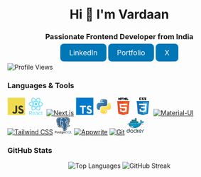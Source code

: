 <h1 align="center">Hi 👋 I'm Vardaan</h1>
<h3 align="center">Passionate Frontend Developer from India</h3>

<p align="center">
  <a href="https://www.linkedin.com/in/vardaan-bhatia-028446203/" target="_blank" style="color: #ffffff; background-color: #0077B6; text-decoration: none; padding: 10px 20px; border-radius: 8px; font-size: 16px;">LinkedIn</a>
  <a href="https://www.vardaanbhatia.com" target="_blank" style="color: #ffffff; background-color: #0077B6; text-decoration: none; padding: 10px 20px; border-radius: 8px; font-size: 16px;">Portfolio</a>
  <a href="https://x.com/vardaanbhatia__" target="_blank" style="color: #ffffff; background-color: #0077B6; text-decoration: none; padding: 10px 20px; border-radius: 8px; font-size: 16px;">X</a>
</p>

<p align="left"> 
  <img src="https://komarev.com/ghpvc/?username=vardaan-bhatia&label=Profile%20views&color=0e75b6&style=flat" alt="Profile Views" /> 
</p>

<h3 align="left">Languages & Tools</h3>
<p align="left">
  <a href="https://developer.mozilla.org/en-US/docs/Web/JavaScript" target="_blank"><img src="https://raw.githubusercontent.com/devicons/devicon/master/icons/javascript/javascript-original.svg" alt="JavaScript" width="40" height="40" /></a>
  <a href="https://reactjs.org/" target="_blank"><img src="https://raw.githubusercontent.com/devicons/devicon/master/icons/react/react-original-wordmark.svg" alt="React" width="40" height="40" /></a>
  <a href="https://nextjs.org/" target="_blank"><img src="https://cdn.worldvectorlogo.com/logos/nextjs-2.svg" alt="Next.js" width="40" height="40" /></a>
  <a href="https://www.typescriptlang.org/" target="_blank"><img src="https://raw.githubusercontent.com/devicons/devicon/master/icons/typescript/typescript-original.svg" alt="TypeScript" width="40" height="40" /></a>
  <a href="https://www.python.org" target="_blank"><img src="https://raw.githubusercontent.com/devicons/devicon/master/icons/python/python-original.svg" alt="Python" width="40" height="40" /></a>
  <a href="https://www.w3.org/html/" target="_blank"><img src="https://raw.githubusercontent.com/devicons/devicon/master/icons/html5/html5-original-wordmark.svg" alt="HTML5" width="40" height="40" /></a>
  <a href="https://www.w3schools.com/css/" target="_blank"><img src="https://raw.githubusercontent.com/devicons/devicon/master/icons/css3/css3-original-wordmark.svg" alt="CSS3" width="40" height="40" /></a>
  <a href="https://material-ui.com/" target="_blank"><img src="https://cdn.worldvectorlogo.com/logos/material-ui-1.svg" alt="Material-UI" width="40" height="40" /></a>
  <a href="https://tailwindcss.com/" target="_blank"><img src="https://www.vectorlogo.zone/logos/tailwindcss/tailwindcss-icon.svg" alt="Tailwind CSS" width="40" height="40" /></a>
  <a href="https://www.postgresql.org" target="_blank"><img src="https://raw.githubusercontent.com/devicons/devicon/master/icons/postgresql/postgresql-original-wordmark.svg" alt="PostgreSQL" width="40" height="40" /></a>
  <a href="https://appwrite.io" target="_blank"><img src="https://www.vectorlogo.zone/logos/appwriteio/appwriteio-icon.svg" alt="Appwrite" width="40" height="40" /></a>
  <a href="https://git-scm.com/" target="_blank"><img src="https://www.vectorlogo.zone/logos/git-scm/git-scm-icon.svg" alt="Git" width="40" height="40" /></a>
  <a href="https://www.docker.com/" target="_blank"><img src="https://raw.githubusercontent.com/devicons/devicon/master/icons/docker/docker-original-wordmark.svg" alt="Docker" width="40" height="40" /></a>
</p>

<h3 align="left">GitHub Stats</h3>
<p align="center">
  <img src="https://github-readme-stats.vercel.app/api/top-langs/?username=vardaan-bhatia&layout=compact&langs_count=8&theme=dark" alt="Top Languages" width="49%" />
  <img src="https://github-readme-streak-stats.herokuapp.com/?user=vardaan-bhatia&theme=dark&hide_border=false" alt="GitHub Streak" width="49%" />
</p>
